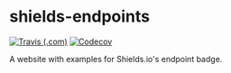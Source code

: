 # shields-endpoints

[![Travis (.com)](https://img.shields.io/travis/com/Prouser123/shields-endpoints.svg)](https://travis-ci.com/Prouser123/shields-endpoints)
[![Codecov](https://img.shields.io/codecov/c/gh/Prouser123/shields-endpoints.svg)](https://codecov.io/gh/Prouser123/shields-endpoints)


A website with examples for Shields.io's endpoint badge.

